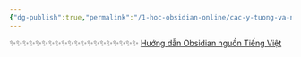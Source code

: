```yaml
---
{"dg-publish":true,"permalink":"/1-hoc-obsidian-online/cac-y-tuong-va-nguon-tham-khao-khac/huong-dan-obsidian-nguon-tieng-viet/","dgPassFrontmatter":true,"noteIcon":"1","created":"","updated":""}
---
```



✨✨✨✨✨✨✨✨✨✨✨✨✨✨✨✨✨✨✨✨
[Hướng dẫn Obsidian nguồn Tiếng Việt](https://publish.obsidian.md/help-vi/B%E1%BA%AFt+%C4%91%E1%BA%A7u+v%E1%BB%9Bi+Obsidian)